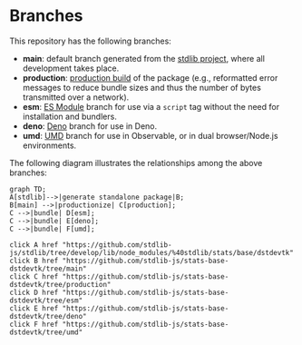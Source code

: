 <!--

@license Apache-2.0

Copyright (c) 2022 The Stdlib Authors.

Licensed under the Apache License, Version 2.0 (the "License");
you may not use this file except in compliance with the License.
You may obtain a copy of the License at

    http://www.apache.org/licenses/LICENSE-2.0

Unless required by applicable law or agreed to in writing, software
distributed under the License is distributed on an "AS IS" BASIS,
WITHOUT WARRANTIES OR CONDITIONS OF ANY KIND, either express or implied.
See the License for the specific language governing permissions and
limitations under the License.

-->

# Branches

This repository has the following branches:

-   **main**: default branch generated from the [stdlib project][stdlib-url], where all development takes place.
-   **production**: [production build][production-url] of the package (e.g., reformatted error messages to reduce bundle sizes and thus the number of bytes transmitted over a network).
-   **esm**: [ES Module][esm-url] branch for use via a `script` tag without the need for installation and bundlers.
-   **deno**: [Deno][deno-url] branch for use in Deno.
-   **umd**: [UMD][umd-url] branch for use in Observable, or in dual browser/Node.js environments.

The following diagram illustrates the relationships among the above branches:

```mermaid
graph TD;
A[stdlib]-->|generate standalone package|B;
B[main] -->|productionize| C[production];
C -->|bundle| D[esm];
C -->|bundle| E[deno];
C -->|bundle| F[umd];

click A href "https://github.com/stdlib-js/stdlib/tree/develop/lib/node_modules/%40stdlib/stats/base/dstdevtk"
click B href "https://github.com/stdlib-js/stats-base-dstdevtk/tree/main"
click C href "https://github.com/stdlib-js/stats-base-dstdevtk/tree/production"
click D href "https://github.com/stdlib-js/stats-base-dstdevtk/tree/esm"
click E href "https://github.com/stdlib-js/stats-base-dstdevtk/tree/deno"
click F href "https://github.com/stdlib-js/stats-base-dstdevtk/tree/umd"
```

[stdlib-url]: https://github.com/stdlib-js/stdlib/tree/develop/lib/node_modules/%40stdlib/stats/base/dstdevtk
[production-url]: https://github.com/stdlib-js/stats-base-dstdevtk/tree/production
[deno-url]: https://github.com/stdlib-js/stats-base-dstdevtk/tree/deno
[umd-url]: https://github.com/stdlib-js/stats-base-dstdevtk/tree/umd
[esm-url]: https://github.com/stdlib-js/stats-base-dstdevtk/tree/esm